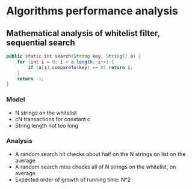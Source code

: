 # Algorithms performance analysis

## Mathematical analysis of whitelist filter, sequential search

```java
public static int search(String key, String[] a) {
    for (int i = 0; i < a.length; i++) {
        if (a[i].compareTo(key) == 0) return i;
    }
    return -1;
}
```

### Model

- N strings on the whitelist
- cN transactions for constant c
- String length not too long

### Analysis

- A random search hit checks about half on the N strings on list on the average
- A random search miss checks all of N strings on the whitelist, on average
- Expected order of growth of running time: N^2


